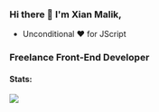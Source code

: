 ### Hi there 👋 I'm Xian Malik,
- Unconditional ♥ for JScript

<!--
**malik-xs/malik-xs** is a ✨ _special_ ✨ repository because its `README.md` (this file) appears on your GitHub profile.

Here are some ideas to get you started:

- 🔭 I’m currently working on ...
- 🌱 I’m currently learning ...
- 👯 I’m looking to collaborate on ...
- 🤔 I’m looking for help with ...
- 💬 Ask me about ...
- 📫 How to reach me: ...
- 😄 Pronouns: ...
- ⚡ Fun fact: ...
-->
### Freelance Front-End Developer
<!--
#### Languages and Tools I can work with:
<img src="https://img.shields.io/badge/-Nodejs-43853?logo=Node.js&logoColor=white">
<img src="https://img.shields.io/badge/-NPM-CB3837?logo=npm&logoColor=white">
<img src="https://img.shields.io/badge/-React-grey?logo=React&logoColor=#61dbfb">
<img src="https://img.shields.io/badge/-HTML5-E34F26?logo=html5&logoColor=white">
<img src="https://img.shields.io/badge/-Vue-35495e?logo=Vue&logoColor=#42b883">
<img src="https://img.shields.io/badge/-MongoDB-13aa52?logo=mongodb&logoColor=white">
<img src="https://img.shields.io/badge/-Heroku-430098?logo=heroku&logoColor=white">
<img src="https://img.shields.io/badge/-Github_Actions-2088FF?logo=github-actions&logoColor=white">
<img src="https://img.shields.io/badge/-repl.it-56676e?logo=repl.it&logoColor=white"> -->

#### Stats:
<img src="https://github-readme-stats.vercel.app/api?username=xianmalik&show_icons=true&hide_border=true&theme=algolia&icon_color=0000ff">
